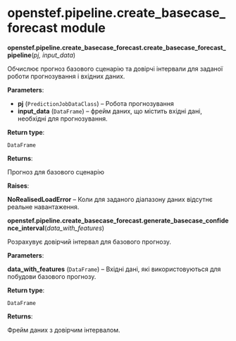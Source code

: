 # openstef.pipeline.create_basecase_forecast module

**openstef.pipeline.create_basecase_forecast.create_basecase_forecast_pipeline**(*pj, input_data*)

Обчислює прогноз базового сценарію та довірчі інтервали для заданої роботи прогнозування і вхідних даних.

**Parameters**:

- **pj** (`PredictionJobDataClass`) – Робота прогнозування
- **input_data** (`DataFrame`) – фрейм даних, що містить вхідні дані, необхідні для прогнозування.

**Return type**:

`DataFrame`

**Returns**:

Прогноз для базового сценарію

**Raises**:

**NoRealisedLoadError** – Коли для заданого діапазону даних відсутнє реальне навантаження.

**openstef.pipeline.create_basecase_forecast.generate_basecase_confidence_interval**(*data_with_features*)

Розрахувує довірчий інтервал для базового прогнозу.

**Parameters**:

**data_with_features** (`DataFrame`) – Вхідні дані, які використовуються для побудови базового прогнозу.

**Return type**:

`DataFrame`

**Returns**:

Фрейм даних з довірчим інтервалом.